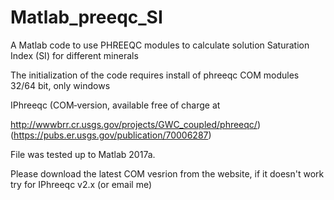 # Matlab_preeqc_SI
A Matlab code to use PHREEQC modules to calculate solution Saturation Index (SI) for different minerals

The initialization of the code requires install of phreeqc COM modules 32/64 bit, only windows 

IPhreeqc (COM‐version, available free of charge at

http://wwwbrr.cr.usgs.gov/projects/GWC_coupled/phreeqc/)
(https://pubs.er.usgs.gov/publication/70006287)

File was tested up to Matlab 2017a.

Please download the latest COM vesrion from the website, if it doesn't work try for IPhreeqc v2.x (or email me)
